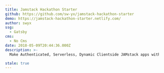 ```yaml
---
title: Jamstack Hackathon Starter
github: https://github.com/sw-yx/jamstack-hackathon-starter
demo: https://jamstack-hackathon-starter.netlify.com/
author: swyx
ssg:
  - Gatsby
cms:
  - No Cms
date: 2018-05-09T20:44:36.000Z
description: >-
  Make Authenticated, Serverless, Dynamic Clientside JAMstack apps with Gatsby + Netlify Dev (Functions + Identity)

stale: true
---
```

